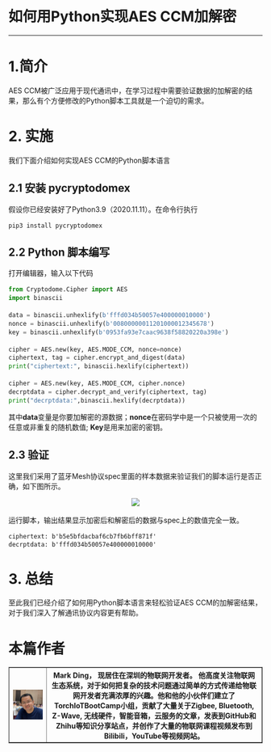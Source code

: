 # 如何用Python实现AES CCM加解密
-----
# 1.简介
AES CCM被广泛应用于现代通讯中，在学习过程中需要验证数据的加解密的结果，那么有个方便修改的Python脚本工具就是一个迫切的需求。

# 2. 实施
我们下面介绍如何实现AES CCM的Python脚本语言
## 2.1  安装 pycryptodomex
假设你已经安装好了Python3.9（2020.11.11）。在命令行执行
```shell
pip3 install pycryptodomex
```
## 2.2 Python 脚本编写
打开编辑器，输入以下代码
```python
from Cryptodome.Cipher import AES
import binascii

data = binascii.unhexlify(b'fffd034b50057e400000010000')
nonce = binascii.unhexlify(b'00800000011201000012345678')
key = binascii.unhexlify(b'0953fa93e7caac9638f58820220a398e')

cipher = AES.new(key, AES.MODE_CCM, nonce=nonce)
ciphertext, tag = cipher.encrypt_and_digest(data)
print("ciphertext:", binascii.hexlify(ciphertext))

cipher = AES.new(key, AES.MODE_CCM, cipher.nonce)
decrptdata = cipher.decrypt_and_verify(ciphertext, tag)
print("decrptdata:",binascii.hexlify(decrptdata))
```
其中**data**变量是你要加解密的源数据；**nonce**在密码学中是一个只被使用一次的任意或非重复的随机数值; **Key**是用来加密的密钥。

## 2.3 验证
这里我们采用了蓝牙Mesh协议spec里面的样本数据来验证我们的脚本运行是否正确，如下图所示。

<div align="center">
<img src="files/CM-AES-CCM-Python/2020-11-11-15-42-19.png">
</div>

运行脚本，输出结果显示加密后和解密后的数据与spec上的数值完全一致。
```shell
ciphertext: b'b5e5bfdacbaf6cb7fb6bff871f'
decrptdata: b'fffd034b50057e400000010000'
```

# 3. 总结
至此我们已经介绍了如何用Python脚本语言来轻松验证AES CCM的加解密结果，对于我们深入了解通讯协议内容更有帮助。 

# 本篇作者
<table border="1">
  <tr>
    <th><img src="files/Author/MarkDing.jpg"></th>
    <th> Mark Ding， 现居住在深圳的物联网开发者。 他高度关注物联网生态系统，对于如何把复杂的技术问题通过简单的方式传递给物联网开发者充满浓厚的兴趣。他和他的小伙伴们建立了TorchIoTBootCamp小组，贡献了大量关于Zigbee, Bluetooth, Z-Wave, 无线硬件，智能音箱，云服务的文章，发表到GitHub和Zhihu等知识分享站点，并创作了大量的物联网课程视频发布到Bilibili，YouTube等视频网站。</th>
  </tr>
</table>
